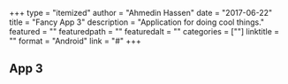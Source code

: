 +++
type = "itemized"
author = "Ahmedin Hassen"
date = "2017-06-22"
title = "Fancy App 3"
description = "Application for doing cool things."
featured = ""
featuredpath = ""
featuredalt = ""
categories = [""]
linktitle = ""
format = "Android"
link = "#"
+++

## App 3
